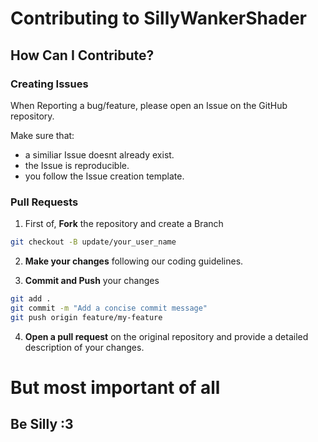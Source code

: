 # Contributing to SillyWankerShader

## How Can I Contribute?

### Creating Issues
When Reporting a bug/feature, please open an Issue on the GitHub repository.

Make sure that:
- a similiar Issue doesnt already exist.
- the Issue is reproducible.
- you follow the Issue creation template.

### Pull Requests
1. First of, **Fork** the repository and create a Branch
```bash
git checkout -B update/your_user_name
```

2. **Make your changes** following our coding guidelines.

3. **Commit and Push** your changes
```bash
git add .
git commit -m "Add a concise commit message"
git push origin feature/my-feature
```

4. **Open a pull request** on the original repository and provide a detailed description of your changes.

# But most important of all
## Be Silly :3
